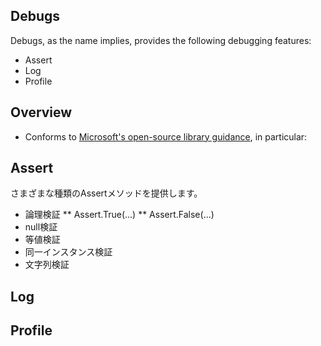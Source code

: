 ## Debugs
Debugs, as the name implies, provides the following debugging features:  
* Assert
* Log
* Profile

## Overview
* Conforms to [Microsoft's open-source library guidance](https://docs.microsoft.com/en-us/dotnet/standard/library-guidance/), in particular:


## Assert
さまざまな種類のAssertメソッドを提供します。
* 論理検証
** Assert.True(...)
** Assert.False(...)
* null検証
* 等値検証
* 同一インスタンス検証
* 文字列検証

## Log  

## Profile
